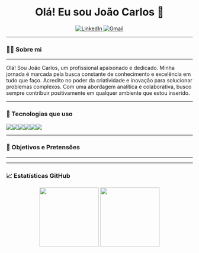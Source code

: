 <h1 align="center">Olá! Eu sou João Carlos 👋</h1>

<p align="center">
  <a href="https://www.linkedin.com/in/joaocarlosperesteles?utm_source=share&utm_campaign=share_via&utm_content=profile&utm_medium=android_app" target="_blank">
    <img src="https://img.shields.io/badge/LinkedIn-blue?style=flat-square&logo=linkedin" alt="LinkedIn">
  </a>
  <a href="mailto:joaocarprado13@gmail.com">
    <img src="https://img.shields.io/badge/Gmail-red?style=flat-square&logo=gmail&logoColor=white" alt="Gmail">
  </a>
</p>

---

### 👨‍🏫 Sobre mi
---

Olá! Sou João Carlos, um profissional apaixonado e dedicado. Minha jornada é marcada pela busca constante 
de conhecimento e excelência em tudo que faço. Acredito no poder da criatividade e inovação para 
solucionar problemas complexos. Com uma abordagem analítica e colaborativa, busco sempre contribuir 
positivamente em qualquer ambiente que estou inserido.

---

### 🚀 Tecnologias que uso

<p style="display: flex; flex-wrap: wrap;">
  <img src="https://img.shields.io/badge/Python-3776AB?style=for-the-badge&logo=python&logoColor=white" />
  <img src="https://img.shields.io/badge/HTML5-E34F26?style=for-the-badge&logo=html5&logoColor=white" />
  <img src="https://img.shields.io/badge/CSS3-1572B6?style=for-the-badge&logo=css3&logoColor=white" />
  <img src="https://img.shields.io/badge/JavaScript-F7DF1E?style=for-the-badge&logo=javascript&logoColor=black" />
  <img src="https://img.shields.io/badge/Git-F05032?style=for-the-badge&logo=git&logoColor=white" />
  <img src="https://img.shields.io/badge/Linux-FCC624?style=for-the-badge&logo=linux&logoColor=black" />
</p>

---

### 🎯 Objetivos e Pretensões
---

---
### 📈 Estatísticas GitHub

<p align="center">
  <img height="160em" src="https://github-readme-stats.vercel.app/api?username=joao-carlos007-bot&show_icons=true&theme=tokyonight" />
  <img height="160em" src="https://github-readme-stats.vercel.app/api/top-langs/?username=joao-carlos007-bot&layout=compact&theme=tokyonight"/>
</p>
